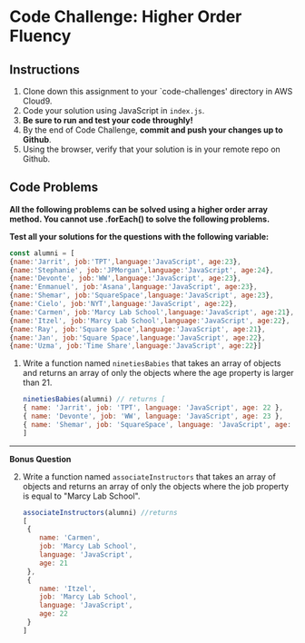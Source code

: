 # Code Challenge: Higher Order Fluency

## Instructions

1. Clone down this assignment to your `code-challenges' directory in AWS Cloud9.  
2. Code your solution using JavaScript in `index.js`. 
3. **Be sure to run and test your code throughly!**
4. By the end of Code Challenge, **commit and push your changes up to Github**.
5. Using the browser, verify that your solution is in your remote repo on Github.

## Code Problems

**All the following problems can be solved using a higher order array method. You cannot use .forEach() to solve the following problems.** 

**Test all your solutions for the questions with the following variable:** 

```jsx
const alumni = [
{name:'Jarrit', job:'TPT',language:'JavaScript', age:23}, 
{name:'Stephanie', job:'JPMorgan',language:'JavaScript', age:24}, 
{name:'Devonte', job:'WW',language:'JavaScript', age:23}, 
{name:'Enmanuel', job:'Asana',language:'JavaScript', age:23},
{name:'Shemar', job:'SquareSpace',language:'JavaScript', age:23},
{name:'Cielo', job:'NYT',language:'JavaScript', age:22},
{name:'Carmen', job:'Marcy Lab School',language:'JavaScript', age:21},
{name:'Itzel', job:'Marcy Lab School',language:'JavaScript', age:22},
{name:'Ray', job:'Square Space',language:'JavaScript', age:21},
{name:'Jan', job:'Square Space',language:'JavaScript', age:22},
{name:'Uzma', job:'Time Share',language:'JavaScript', age:22}]
```


1. Write a function named `ninetiesBabies` that takes an array of objects and returns an array of only the objects where the age property is larger than 21.
    
    ```jsx
    ninetiesBabies(alumni) // returns [
    { name: 'Jarrit', job: 'TPT', language: 'JavaScript', age: 22 },
    { name: 'Devonte', job: 'WW', language: 'JavaScript', age: 23 },
    { name: 'Shemar', job: 'SquareSpace', language: 'JavaScript', age: 23 }
    ]
    ```
---
**Bonus Question**

2. Write a function named `associateInstructors` that takes an array of objects and returns an array of only the objects where the job property is equal to "Marcy Lab School". 
    
    ```jsx
    associateInstructors(alumni) //returns
    [
     {
        name: 'Carmen',
        job: 'Marcy Lab School',
        language: 'JavaScript',
        age: 21
     },
     {
        name: 'Itzel',
        job: 'Marcy Lab School',
        language: 'JavaScript',
        age: 22
     }
    ]
    ```
